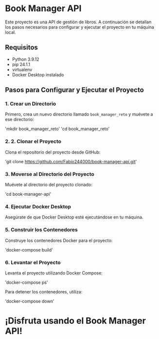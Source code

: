 # Book Manager API

Este proyecto es una API de gestión de libros. A continuación se detallan los pasos necesarios para configurar y ejecutar el proyecto en tu máquina local.

## Requisitos

- Python 3.9.12
- pip 24.1.1
- virtualenv
- Docker Desktop instalado

## Pasos para Configurar y Ejecutar el Proyecto

### 1. Crear un Directorio

Primero, crea un nuevo directorio llamado `book_manager_reto` y muévete a ese directorio:

'mkdir book_manager_reto'
'cd book_manager_reto'

### 2. 2. Clonar el Proyecto

Clona el repositorio del proyecto desde GitHub:

'git clone https://github.com/Fabio244000/book-manager-api.git'

### 3. Moverse al Directorio del Proyecto

Muévete al directorio del proyecto clonado:

'cd book-manager-api'

### 4. Ejecutar Docker Desktop

Asegúrate de que Docker Desktop esté ejecutándose en tu máquina.

### 5. Construir los Contenedores

Construye los contenedores Docker para el proyecto:

'docker-compose build'

### 6. Levantar el Proyecto

Levanta el proyecto utilizando Docker Compose:

'docker-compose ps'

Para detener los contenedores, utiliza:

'docker-compose down'

# ¡Disfruta usando el Book Manager API!
